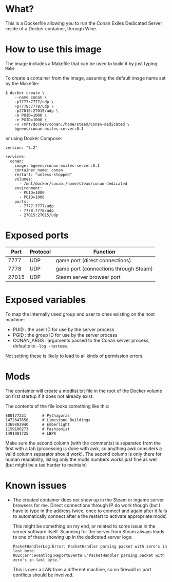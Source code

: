 # What?
This is a Dockerfile allowing you to run the Conan Exiles Dedicated 
Server inside of a Docker container, through Wine.

# How to use this image

The image includes a Makefile that can be used to build it by just
typing `Make`

To create a container from the image, assuming the default image name
set by the Makefile:
```console
$ docker create \
    --name conan \
    -p7777:7777/udp \ 
    -p7778:7778/udp \
    -p27015:27015/udp \ 
    -e PUID=1000 \
    -e PGID=1000 \
    -v /mnt/docker/conan:/home/steam/conan-dedicated \
    bgeens/conan-exiles-server:0.1
```
or using Docker Compose:
```
version: "3.2"

services:
  conan:
    image: bgeens/conan-exiles-server:0.1
    container_name: conan
    restart: "unless-stopped"
    volumes:
      - /mnt/docker/conan:/home/steam/conan-dedicated
    environment:
      - PUID=1000
      - PGID=1000
    ports:
      - 7777:7777/udp
      - 7778:7778/udp
      - 27015:27015/udp
```

# Exposed ports
 |Port   |Protocol | Function |
 |-------|---------|----------|
 |  7777 | UDP | game port (direct connections) |
 |  7778 | UDP | game port (connections through Steam) |
 | 27015 | UDP | Steam server browser port |

# Exposed variables
To map the internally used group and user to ones existing on the host 
machine:

 - PUID : the user ID for use by the server process
 - PGID : the group ID for use by the server process
 - CONAN_ARGS : arguments passed to the Conan server process, defaults
   to `-log -nosteam`.
 
Not setting these is likely to lead to all kinds of permission errors.

# Mods
The container will create a modlist.txt file in the root of the 
Docker volume on first startup if it does not already exist.

The contents of the file looks something like this:
```
880177231       # Pythagoras
1472647650      # Limestone Buildings
1369802940      # Emberlight
1159180273      # Fashionist
1491981725      # LBPR
```
Make sure the second column (with the comments) is separated from the
first with a tab (processing is done with awk, so anything awk 
considers a valid column separator should work).
The second column is only there for human readability, listing only 
the mods numbers works just fine as well (but might be a tad harder 
to maintain)

# Known issues
 - The created container does not show up in the Steam or ingame 
   server browsers for me. Direct connections through IP do work 
   though (but I have to type in the address twice, once  to connect 
   and again after it fails to automatically connect after a the 
   restart to activate appropriate mods)
   
   This might be something on my end, or related to some issue in the
   server software itself. Scanning for the server from Steam always 
   leads to one of these showing up in the dedicated server logs:
   ```
   PacketHandlerLog:Error: PacketHandler parsing packet with zero's in last byte.
   002c:err:eventlog:ReportEventW L"PacketHandler parsing packet with zero's in last byte."
   
   ```
   This is over a LAN from a different machine, so no firewall or port
   conflicts should be involved.
 

